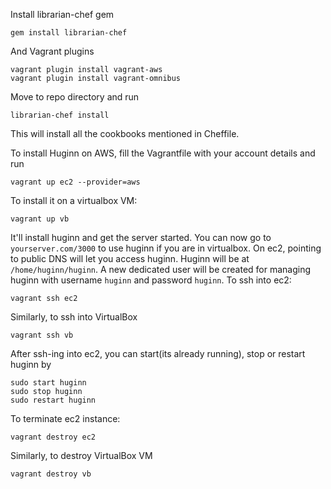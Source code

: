 Install librarian-chef gem

    gem install librarian-chef

And Vagrant plugins

    vagrant plugin install vagrant-aws
    vagrant plugin install vagrant-omnibus

Move to repo directory and run

    librarian-chef install

This will install all the cookbooks mentioned in Cheffile.

To install Huginn on AWS, fill the Vagrantfile with your account details and run

    vagrant up ec2 --provider=aws

To install it on a virtualbox VM:

    vagrant up vb

It'll install huginn and get the server started. You can now go to `yourserver.com/3000` to use huginn if you are in virtualbox. On ec2, pointing to public DNS will let you access huginn. Huginn will be at `/home/huginn/huginn`. A new dedicated user will be created for managing huginn with username `huginn` and password `huginn`. To ssh into ec2: 

    vagrant ssh ec2

Similarly, to ssh into VirtualBox

    vagrant ssh vb
    
After ssh-ing into ec2, you can start(its already running), stop or restart huginn by
    
    sudo start huginn
    sudo stop huginn
    sudo restart huginn

To terminate ec2 instance:

    vagrant destroy ec2

Similarly, to destroy VirtualBox VM

    vagrant destroy vb

